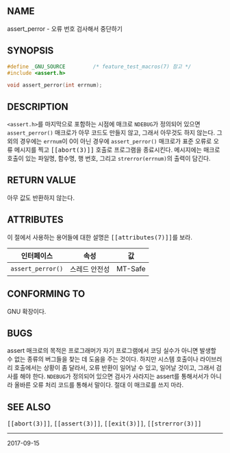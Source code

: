 ## NAME

assert_perror - 오류 번호 검사해서 중단하기

## SYNOPSIS

```c
#define _GNU_SOURCE         /* feature_test_macros(7) 참고 */
#include <assert.h>

void assert_perror(int errnum);
```

## DESCRIPTION

`<assert.h>`를 마지막으로 포함하는 시점에 매크로 `NDEBUG`가 정의되어 있으면 `assert_perror()` 매크로가 아무 코드도 만들지 않고, 그래서 아무것도 하지 않는다. 그 외의 경우에는 `errnum`이 0이 아닌 경우에 `assert_perror()` 매크로가 표준 오류로 오류 메시지를 찍고 <tt>[[abort(3)]]</tt> 호출로 프로그램을 종료시킨다. 메시지에는 매크로 호출이 있는 파일명, 함수명, 행 번호, 그리고 `strerror(errnum)`의 출력이 담긴다.

## RETURN VALUE

아무 값도 반환하지 않는다.

## ATTRIBUTES

이 절에서 사용하는 용어들에 대한 설명은 <tt>[[attributes(7)]]</tt>를 보라.

| 인터페이스 | 속성 | 값 |
| --- | --- | --- |
| `assert_perror()` | 스레드 안전성 | MT-Safe |

## CONFORMING TO

GNU 확장이다.

## BUGS

assert 매크로의 목적은 프로그래머가 자기 프로그램에서 코딩 실수가 아니면 발생할 수 없는 종류의 버그들을 찾는 데 도움을 주는 것이다. 하지만 시스템 호출이나 라이브러리 호출에서는 상황이 좀 달라서, 오류 반환이 일어날 수 있고, 일어날 것이고, 그래서 검사를 해야 한다. `NDEBUG`가 정의되어 있으면 검사가 사라지는 assert를 통해서서가 아니라 올바른 오류 처리 코드를 통해서 말이다. 절대 이 매크로를 쓰지 마라.

## SEE ALSO

<tt>[[abort(3)]]</tt>, <tt>[[assert(3)]]</tt>, <tt>[[exit(3)]]</tt>, <tt>[[strerror(3)]]</tt>

----

2017-09-15
